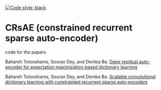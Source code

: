 [![Code style: black](https://img.shields.io/badge/code%20style-black-000000.svg)](https://github.com/ambv/black)

# CRsAE (constrained recurrent sparse auto-encoder)

code for the papers

Bahareh Tolooshams, Sourav Dey, and Demba Ba. [Deep residual auto-encoder for expectation maximization-based dictionary learning](https://arxiv.org/abs/1904.08827)

Bahareh Tolooshams, Sourav Dey, and Demba Ba. [Scalable convolutional dictionary learning with constrainted recurrent sparse auto-encoders](https://arxiv.org/abs/1807.04734)
